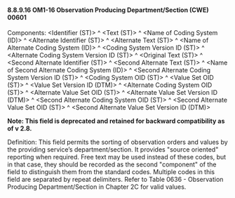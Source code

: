 #### 8.8.9.16 OM1-16 Observation Producing Department/Section (CWE) 00601

Components: &lt;Identifier (ST)> ^ &lt;Text (ST)> ^ &lt;Name of Coding System (ID)> ^ &lt;Alternate Identifier (ST)> ^ &lt;Alternate Text (ST)> ^ &lt;Name of Alternate Coding System (ID)> ^ &lt;Coding System Version ID (ST)> ^ &lt;Alternate Coding System Version ID (ST)> ^ &lt;Original Text (ST)> ^ &lt;Second Alternate Identifier (ST)> ^ &lt;Second Alternate Text (ST)> ^ &lt;Name of Second Alternate Coding System (ID)> ^ &lt;Second Alternate Coding System Version ID (ST)> ^ &lt;Coding System OID (ST)> ^ &lt;Value Set OID (ST)> ^ &lt;Value Set Version ID (DTM)> ^ &lt;Alternate Coding System OID (ST)> ^ &lt;Alternate Value Set OID (ST)> ^ &lt;Alternate Value Set Version ID (DTM)> ^ &lt;Second Alternate Coding System OID (ST)> ^ &lt;Second Alternate Value Set OID (ST)> ^ &lt;Second Alternate Value Set Version ID (DTM)>

**Note: This field is deprecated and retained for backward compatibility as of v 2.8.**

Definition: This field permits the sorting of observation orders and values by the providing service’s department/section. It provides "source oriented" reporting when required. Free text may be used instead of these codes, but in that case, they should be recorded as the second "component" of the field to distinguish them from the standard codes. Multiple codes in this field are separated by repeat delimiters. Refer to Table 0636 - Observation Producing Department/Section in Chapter 2C for valid values.
